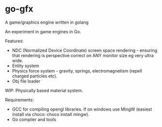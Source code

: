 # go-gfx
A game/graphics engine written in golang

An experiment in game engines in Go.

Features:
* NDC (Normalized Device Coordinate) screen space rendering - ensuring that rendering is perspective correct on ANY monitor size eg very ultra wide.
* Entity system
* Physics force system - gravity, springs, electromagnetism (repell charged particles etc).
* Obj file loader

WIP: Physically based material system.


Requirements:
* GCC for compiling opengl libraries. If on windows use MingW (easiest install via choco: choco install mingw).
* Go compiler and tools
